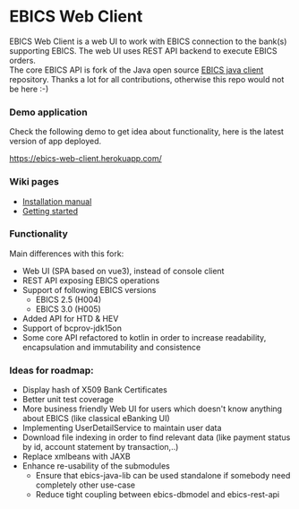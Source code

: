 # EBICS Web Client

EBICS Web Client is a web UI to work with EBICS connection to the bank(s) supporting EBICS. The web UI uses REST API backend to execute EBICS orders.   
The core EBICS API is fork of the Java open source [EBICS java client](https://github.com/uwemaurer/ebics-java-client/) repository.
Thanks a lot for all contributions, otherwise this repo would not be here :-)

### Demo application
Check the following demo to get idea about functionality, here is the latest version of app deployed.

https://ebics-web-client.herokuapp.com/

### Wiki pages
- [Installation manual](https://github.com/honza-toegel/ebics-java-client/wiki/Installation-Manual)
- [Getting started](https://github.com/honza-toegel/ebics-java-client/wiki/Getting-Started)

### Functionality
Main differences with this fork:

- Web UI (SPA based on vue3), instead of console client
- REST API exposing EBICS operations
- Support of following EBICS versions 
  - EBICS 2.5 (H004)
  - EBICS 3.0 (H005)
- Added API for HTD & HEV
- Support of bcprov-jdk15on
- Some core API refactored to kotlin in order to increase readability, encapsulation and immutability and consistence

### Ideas for roadmap:

- Display hash of X509 Bank Certificates
- Better unit test coverage
- More business friendly Web UI for users which doesn't know anything about EBICS (like classical eBanking UI)
- Implementing UserDetailService to maintain user data  
- Download file indexing in order to find relevant data (like payment status by id, account statement by transaction,..) 
- Replace xmlbeans with JAXB
- Enhance re-usability of the submodules
  - Ensure that ebics-java-lib can be used standalone if somebody need completely other use-case
  - Reduce tight coupling between ebics-dbmodel and ebics-rest-api